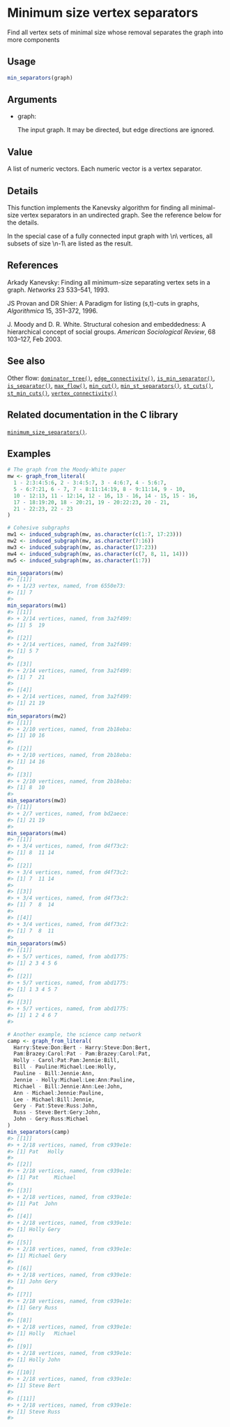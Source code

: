# Minimum size vertex separators

Find all vertex sets of minimal size whose removal separates the graph
into more components

## Usage

``` r
min_separators(graph)
```

## Arguments

- graph:

  The input graph. It may be directed, but edge directions are ignored.

## Value

A list of numeric vectors. Each numeric vector is a vertex separator.

## Details

This function implements the Kanevsky algorithm for finding all
minimal-size vertex separators in an undirected graph. See the reference
below for the details.

In the special case of a fully connected input graph with \\n\\
vertices, all subsets of size \\n-1\\ are listed as the result.

## References

Arkady Kanevsky: Finding all minimum-size separating vertex sets in a
graph. *Networks* 23 533–541, 1993.

JS Provan and DR Shier: A Paradigm for listing (s,t)-cuts in graphs,
*Algorithmica* 15, 351–372, 1996.

J. Moody and D. R. White. Structural cohesion and embeddedness: A
hierarchical concept of social groups. *American Sociological Review*,
68 103–127, Feb 2003.

## See also

Other flow:
[`dominator_tree()`](https://r.igraph.org/reference/dominator_tree.md),
[`edge_connectivity()`](https://r.igraph.org/reference/edge_connectivity.md),
[`is_min_separator()`](https://r.igraph.org/reference/is_min_separator.md),
[`is_separator()`](https://r.igraph.org/reference/is_separator.md),
[`max_flow()`](https://r.igraph.org/reference/max_flow.md),
[`min_cut()`](https://r.igraph.org/reference/min_cut.md),
[`min_st_separators()`](https://r.igraph.org/reference/min_st_separators.md),
[`st_cuts()`](https://r.igraph.org/reference/st_cuts.md),
[`st_min_cuts()`](https://r.igraph.org/reference/st_min_cuts.md),
[`vertex_connectivity()`](https://r.igraph.org/reference/vertex_connectivity.md)

## Related documentation in the C library

[`minimum_size_separators()`](https://igraph.org/c/html/latest/igraph-Separators.html#igraph_minimum_size_separators).

## Examples

``` r
# The graph from the Moody-White paper
mw <- graph_from_literal(
  1 - 2:3:4:5:6, 2 - 3:4:5:7, 3 - 4:6:7, 4 - 5:6:7,
  5 - 6:7:21, 6 - 7, 7 - 8:11:14:19, 8 - 9:11:14, 9 - 10,
  10 - 12:13, 11 - 12:14, 12 - 16, 13 - 16, 14 - 15, 15 - 16,
  17 - 18:19:20, 18 - 20:21, 19 - 20:22:23, 20 - 21,
  21 - 22:23, 22 - 23
)

# Cohesive subgraphs
mw1 <- induced_subgraph(mw, as.character(c(1:7, 17:23)))
mw2 <- induced_subgraph(mw, as.character(7:16))
mw3 <- induced_subgraph(mw, as.character(17:23))
mw4 <- induced_subgraph(mw, as.character(c(7, 8, 11, 14)))
mw5 <- induced_subgraph(mw, as.character(1:7))

min_separators(mw)
#> [[1]]
#> + 1/23 vertex, named, from 6550e73:
#> [1] 7
#> 
min_separators(mw1)
#> [[1]]
#> + 2/14 vertices, named, from 3a2f499:
#> [1] 5  19
#> 
#> [[2]]
#> + 2/14 vertices, named, from 3a2f499:
#> [1] 5 7
#> 
#> [[3]]
#> + 2/14 vertices, named, from 3a2f499:
#> [1] 7  21
#> 
#> [[4]]
#> + 2/14 vertices, named, from 3a2f499:
#> [1] 21 19
#> 
min_separators(mw2)
#> [[1]]
#> + 2/10 vertices, named, from 2b18eba:
#> [1] 10 16
#> 
#> [[2]]
#> + 2/10 vertices, named, from 2b18eba:
#> [1] 14 16
#> 
#> [[3]]
#> + 2/10 vertices, named, from 2b18eba:
#> [1] 8  10
#> 
min_separators(mw3)
#> [[1]]
#> + 2/7 vertices, named, from bd2aece:
#> [1] 21 19
#> 
min_separators(mw4)
#> [[1]]
#> + 3/4 vertices, named, from d4f73c2:
#> [1] 8  11 14
#> 
#> [[2]]
#> + 3/4 vertices, named, from d4f73c2:
#> [1] 7  11 14
#> 
#> [[3]]
#> + 3/4 vertices, named, from d4f73c2:
#> [1] 7  8  14
#> 
#> [[4]]
#> + 3/4 vertices, named, from d4f73c2:
#> [1] 7  8  11
#> 
min_separators(mw5)
#> [[1]]
#> + 5/7 vertices, named, from abd1775:
#> [1] 2 3 4 5 6
#> 
#> [[2]]
#> + 5/7 vertices, named, from abd1775:
#> [1] 1 3 4 5 7
#> 
#> [[3]]
#> + 5/7 vertices, named, from abd1775:
#> [1] 1 2 4 6 7
#> 

# Another example, the science camp network
camp <- graph_from_literal(
  Harry:Steve:Don:Bert - Harry:Steve:Don:Bert,
  Pam:Brazey:Carol:Pat - Pam:Brazey:Carol:Pat,
  Holly - Carol:Pat:Pam:Jennie:Bill,
  Bill - Pauline:Michael:Lee:Holly,
  Pauline - Bill:Jennie:Ann,
  Jennie - Holly:Michael:Lee:Ann:Pauline,
  Michael - Bill:Jennie:Ann:Lee:John,
  Ann - Michael:Jennie:Pauline,
  Lee - Michael:Bill:Jennie,
  Gery - Pat:Steve:Russ:John,
  Russ - Steve:Bert:Gery:John,
  John - Gery:Russ:Michael
)
min_separators(camp)
#> [[1]]
#> + 2/18 vertices, named, from c939e1e:
#> [1] Pat   Holly
#> 
#> [[2]]
#> + 2/18 vertices, named, from c939e1e:
#> [1] Pat     Michael
#> 
#> [[3]]
#> + 2/18 vertices, named, from c939e1e:
#> [1] Pat  John
#> 
#> [[4]]
#> + 2/18 vertices, named, from c939e1e:
#> [1] Holly Gery 
#> 
#> [[5]]
#> + 2/18 vertices, named, from c939e1e:
#> [1] Michael Gery   
#> 
#> [[6]]
#> + 2/18 vertices, named, from c939e1e:
#> [1] John Gery
#> 
#> [[7]]
#> + 2/18 vertices, named, from c939e1e:
#> [1] Gery Russ
#> 
#> [[8]]
#> + 2/18 vertices, named, from c939e1e:
#> [1] Holly   Michael
#> 
#> [[9]]
#> + 2/18 vertices, named, from c939e1e:
#> [1] Holly John 
#> 
#> [[10]]
#> + 2/18 vertices, named, from c939e1e:
#> [1] Steve Bert 
#> 
#> [[11]]
#> + 2/18 vertices, named, from c939e1e:
#> [1] Steve Russ 
#> 
```
